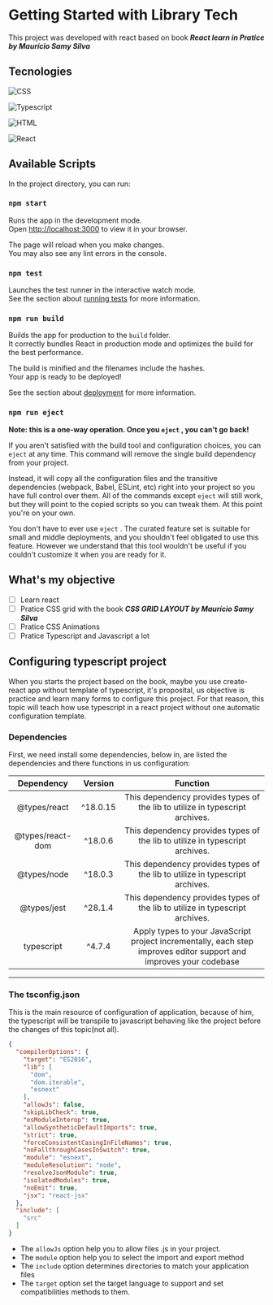 # Getting Started with Library Tech

This project was developed with react based on book ***React learn in Pratice by Maurício Samy Silva***

## Tecnologies

![CSS](https://img.shields.io/badge/CSS-239120?&style=for-the-badge&logo=css3&logoColor=white)

![Typescript](https://img.shields.io/badge/JavaScript-323330?style=for-the-badge&logo=javascript&logoColor=F7DF1E)

![HTML](https://img.shields.io/badge/HTML5-E34F26?style=for-the-badge&logo=html5&logoColor=white)

![React](https://img.shields.io/badge/React-20232A?style=for-the-badge&logo=react&logoColor=61DAFB)

## Available Scripts

In the project directory, you can run:

### `npm start`

Runs the app in the development mode.\
Open [http://localhost:3000](http://localhost:3000) to view it in your browser.

The page will reload when you make changes.\
You may also see any lint errors in the console.

### `npm test`

Launches the test runner in the interactive watch mode.\
See the section about [running tests](https://facebook.github.io/create-react-app/docs/running-tests) for more information.

### `npm run build`

Builds the app for production to the `build` folder.\
It correctly bundles React in production mode and optimizes the build for the best performance.

The build is minified and the filenames include the hashes.\
Your app is ready to be deployed!

See the section about [deployment](https://facebook.github.io/create-react-app/docs/deployment) for more information.

### `npm run eject`

**Note: this is a one-way operation. Once you `eject` , you can't go back!**

If you aren't satisfied with the build tool and configuration choices, you can `eject` at any time. This command will remove the single build dependency from your project.

Instead, it will copy all the configuration files and the transitive dependencies (webpack, Babel, ESLint, etc) right into your project so you have full control over them. All of the commands except `eject` will still work, but they will point to the copied scripts so you can tweak them. At this point you're on your own.

You don't have to ever use `eject` . The curated feature set is suitable for small and middle deployments, and you shouldn't feel obligated to use this feature. However we understand that this tool wouldn't be useful if you couldn't customize it when you are ready for it.

## What's my objective

 - [ ] Learn react
 - [ ] Pratice CSS grid with the book ***CSS GRID LAYOUT by Maurício Samy Silva***
 - [ ] Pratice CSS Animations
 - [ ] Pratice Typescript and Javascript a lot

## Configuring typescript project

When you starts the project based on the book, maybe you use create-react app without template of typescript, it's proposital, us objective is practice and learn many forms to configure this project. For that reason, this topic will teach how use typescript in a react project without one automatic configuration template.

### Dependencies

First, we need install some dependencies, below in, are listed the dependencies and there functions in us configuration:

Dependency|Version|Function
:---:|:---:|:---:
@types/react|^18.0.15|This dependency provides types of the lib to utilize in typescript archives.
@types/react-dom|^18.0.6|This dependency provides types of the lib to utilize in typescript archives.
@types/node|^18.0.3|This dependency provides types of the lib to utilize in typescript archives.
@types/jest|^28.1.4|This dependency provides types of the lib to utilize in typescript archives.
typescript|^4.7.4|Apply types to your JavaScript project incrementally, each step improves editor support and improves your codebase

---

### The tsconfig.json

This is the main resource of configuration of application, because of him, the typescript will be transpile to javascript behaving like the project before the changes of this topic(not all).

```json
{
  "compilerOptions": {
    "target": "ES2016",
    "lib": [
      "dom",
      "dom.iterable",
      "esnext"
    ],
    "allowJs": false,
    "skipLibCheck": true,
    "esModuleInterop": true,
    "allowSyntheticDefaultImports": true,
    "strict": true,
    "forceConsistentCasingInFileNames": true,
    "noFallthroughCasesInSwitch": true,
    "module": "esnext",
    "moduleResolution": "node",
    "resolveJsonModule": true,
    "isolatedModules": true,
    "noEmit": true,
    "jsx": "react-jsx"
  },
  "include": [
    "src"
  ]
}

```

* The `allowJs` option help you to allow files .js in your project.
* The `module` option help you to select the import and export method
* The `include` option determines directories to match your application files
* The `target` option set the target language to support and set compatibilities methods to them.
